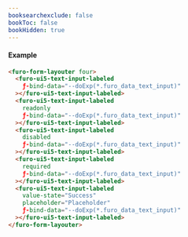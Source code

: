 ```yaml
---
booksearchexclude: false
bookToc: false
bookHidden: true
---
```

#### Example
<script type="module" src="/init.js"></script>
<furo-demo-snippet>
<template>
<furo-form-layouter four>
<furo-ui5-text-input-labeled
    ƒ-bind-data="--doExp(*.furo_data_text_input)"
 ></furo-ui5-text-input-labeled>
<furo-ui5-text-input-labeled
    label="readonly"
    readonly
    ƒ-bind-data="--doExp(*.furo_data_text_input)"
 ></furo-ui5-text-input-labeled>
<furo-ui5-text-input-labeled
    label="disabled"
    disabled
    ƒ-bind-data="--doExp(*.furo_data_text_input)"
 ></furo-ui5-text-input-labeled>  
<furo-ui5-text-input-labeled
    required
    ƒ-bind-data="--doExp(*.furo_data_text_input)"
  ></furo-ui5-text-input-labeled>
<furo-ui5-text-input-labeled
    value-state="Success"
    placeholder="Placeholder"
    ƒ-bind-data="--doExp(*.furo_data_text_input)"
 ></furo-ui5-text-input-labeled>
</furo-form-layouter>
<furo-data-object
  type="experiment.Experiment"
  @-object-ready="--doExp"
></furo-data-object>
</template>
</furo-demo-snippet>

```html
<furo-form-layouter four>
  <furo-ui5-text-input-labeled
    ƒ-bind-data="--doExp(*.furo_data_text_input)"
  ></furo-ui5-text-input-labeled>
  <furo-ui5-text-input-labeled
    readonly
    ƒ-bind-data="--doExp(*.furo_data_text_input)"
  ></furo-ui5-text-input-labeled>
  <furo-ui5-text-input-labeled
    disabled
    ƒ-bind-data="--doExp(*.furo_data_text_input)"
  ></furo-ui5-text-input-labeled>  
  <furo-ui5-text-input-labeled
    required
    ƒ-bind-data="--doExp(*.furo_data_text_input)"
  ></furo-ui5-text-input-labeled>
  <furo-ui5-text-input-labeled
    value-state="Success"
    placeholder="Placeholder"
    ƒ-bind-data="--doExp(*.furo_data_text_input)"
  ></furo-ui5-text-input-labeled>
</furo-form-layouter>
```


